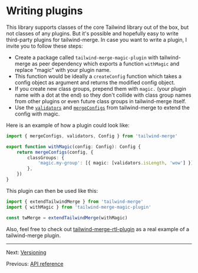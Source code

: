 # Writing plugins

This library supports classes of the core Tailwind library out of the box, but not classes of any plugins. But it's possible and hopefully easy to write third-party plugins for tailwind-merge. In case you want to write a plugin, I invite you to follow these steps:

-   Create a package called `tailwind-merge-magic-plugin` with tailwind-merge as peer dependency which exports a function `withMagic` and replace "magic" with your plugin name.
-   This function would be ideally a `createConfig` function which takes a config object as argument and returns the modified config object.
-   If you create new class groups, prepend them with `magic.` (your plugin name with a dot at the end) so they don't collide with class group names from other plugins or even future class groups in tailwind-merge itself.
-   Use the [`validators`](./api-reference.md#validators) and [`mergeConfigs`](./api-reference.md#mergeconfigs) from tailwind-merge to extend the config with magic.

Here is an example of how a plugin could look like:

```ts
import { mergeConfigs, validators, Config } from 'tailwind-merge'

export function withMagic(config: Config): Config {
    return mergeConfigs(config, {
        classGroups: {
            'magic.my-group': [{ magic: [validators.isLength, 'wow'] }],
        },
    })
}
```

This plugin can then be used like this:

```ts
import { extendTailwindMerge } from 'tailwind-merge'
import { withMagic } from 'tailwind-merge-magic-plugin'

const twMerge = extendTailwindMerge(withMagic)
```

Also, feel free to check out [tailwind-merge-rtl-plugin](https://www.npmjs.com/package/tailwind-merge-rtl-plugin) as a real example of a tailwind-merge plugin.

---

Next: [Versioning](./versioning.md)

Previous: [API reference](./api-reference.md)
